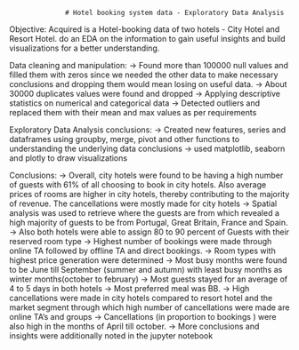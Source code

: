                   # Hotel booking system data - Exploratory Data Analysis

Objective:   Acquired is a Hotel-booking data of two hotels - City Hotel and Resort Hotel. do an EDA on the information to gain useful insights and build visualizations for a better understanding. 

Data cleaning and manipulation: 
→ Found more than 100000 null values and filled them with zeros since we needed the other data to make necessary conclusions and dropping them would mean losing on useful data. 
→ About 30000 duplicates values were found and dropped
→ Applying descriptive statistics on numerical and categorical data
→ Detected outliers and replaced them with their mean and max values as per requirements

Exploratory Data Analysis conclusions:
→ Created new features, series and dataframes using groupby, merge, pivot and other functions to understanding the underlying data conclusions
→ used matplotlib, seaborn and plotly to draw visualizations

Conclusions: 
→ Overall, city hotels were found to be having a high number of guests  with 61% of all choosing to book in city hotels. Also average prices of rooms are higher in city hotels, thereby contributing to the majority of revenue. The cancellations were mostly made for city hotels
→ Spatial analysis was used to retrieve where the guests are from which revealed a high majority of guests to be from Portugal, Great Britain, France and Spain.
→ Also both hotels were able to assign 80 to 90 percent of  Guests with their reserved room type
→ Highest number of bookings were made through online TA followed by offline TA and direct bookings. 
→ Room types with highest price generation were determined
→ Most busy months were found to be June till September (summer and autumn) with least busy months as winter months(october to february) 
→ Most guests stayed for an average of 4 to 5 days in both hotels
→ Most preferred meal was BB. 
→ High cancellations were made in city hotels compared to resort hotel and the market segment through which high number of cancellations were made are online TA’s and groups
→ Cancellations (in proportion to bookings ) were also high in the months of April till october.
→ More conclusions and insights were additionally noted in the jupyter notebook

